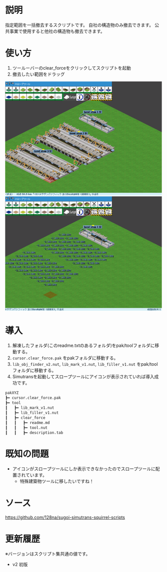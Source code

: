 # 説明

指定範囲を一括撤去するスクリプトです。
自社の構造物のみ撤去できます。
公共事業で使用すると他社の構造物も撤去できます。

# 使い方

1. ツールーバーのclear_forceをクリックしてスクリプトを起動
1. 撤去したい範囲をドラッグ

<img src="doc/1.png">
<img src="doc/2.png">

# 導入

1. 解凍したフォルダ(このreadme.txtのあるフォルダ)をpak/toolフォルダに移動する。
1. `cursor.clear_force.pak` をpakフォルダに移動する。
1. `lib_obj_finder_v2.nut`, `lib_mark_v1.nut`, `lib_filler_v1.nut` をpak/toolフォルダに移動する。
1. Simutransを起動してスロープツールにアイコンが表示されていれば導入成功です。

```
pakXYZ
┣━ cursor.clear_force.pak
┣━ tool
┃   ┣━ lib_mark_v1.nut
┃   ┣━ lib_filler_v1.nut
┃   ┣━ clear_force
┃   ┃   ┣━ readme.md
┃   ┃   ┣━ tool.nut
┃   ┃   ┣━ description.tab
```

# 既知の問題

- アイコンがスロープツールにしか表示できなかったのでスロープツールに配置されています。
  - 特殊建築物ツールに移したいですね！

# ソース
https://github.com/128na/sugoi-simutrans-squirrel-scripts

# 更新履歴

※バージョンはスクリプト集共通の値です。

- v2 初版
